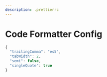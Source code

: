 ```yaml
---
description: .prettierrc
---
```


# Code Formatter Config

```javascript
{
  "trailingComma": "es5",
  "tabWidth": 2,
  "semi": false,
  "singleQuote": true
}
```

